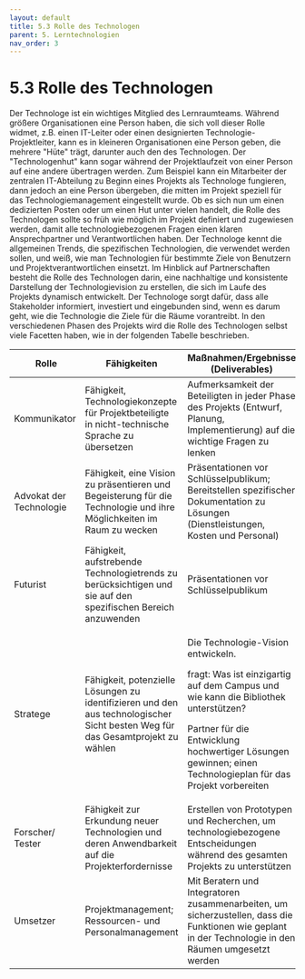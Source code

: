 ```yaml
---
layout: default
title: 5.3 Rolle des Technologen
parent: 5. Lerntechnologien
nav_order: 3
---
```


# 5.3 Rolle des Technologen

Der Technologe ist ein wichtiges Mitglied des Lernraumteams. Während
größere Organisationen eine Person haben, die sich voll dieser Rolle
widmet, z.B. einen IT-Leiter oder einen designierten
Technologie-Projektleiter, kann es in kleineren Organisationen eine
Person geben, die mehrere "Hüte" trägt, darunter auch den des
Technologen. Der "Technologenhut" kann sogar während der Projektlaufzeit
von einer Person auf eine andere übertragen werden. Zum Beispiel kann
ein Mitarbeiter der zentralen IT-Abteilung zu Beginn eines Projekts als
Technologe fungieren, dann jedoch an eine Person übergeben, die mitten
im Projekt speziell für das Technologiemanagement eingestellt wurde. Ob
es sich nun um einen dedizierten Posten oder um einen Hut unter vielen
handelt, die Rolle des Technologen sollte so früh wie möglich im Projekt
definiert und zugewiesen werden, damit alle technologiebezogenen Fragen
einen klaren Ansprechpartner und Verantwortlichen haben. Der Technologe
kennt die allgemeinen Trends, die spezifischen Technologien, die
verwendet werden sollen, und weiß, wie man Technologien für bestimmte
Ziele von Benutzern und Projektverantwortlichen einsetzt. Im Hinblick
auf Partnerschaften besteht die Rolle des Technologen darin, eine
nachhaltige und konsistente Darstellung der Technologievision zu
erstellen, die sich im Laufe des Projekts dynamisch entwickelt. Der
Technologe sorgt dafür, dass alle Stakeholder informiert, investiert und
eingebunden sind, wenn es darum geht, wie die Technologie die Ziele für
die Räume vorantreibt. In den verschiedenen Phasen des Projekts wird die
Rolle des Technologen selbst viele Facetten haben, wie in der folgenden
Tabelle beschrieben.

<table>
<colgroup>
<col style="width: 15%" />
<col style="width: 34%" />
<col style="width: 49%" />
</colgroup>
<thead>
<tr class="header">
<th> <strong>Rolle</strong></th>
<th><strong>Fähigkeiten</strong></th>
<th><strong>Maßnahmen/Ergebnisse (Deliverables)</strong></th>
</tr>
</thead>
<tbody>
<tr class="odd">
<td>Kommunikator</td>
<td>Fähigkeit, Technologiekonzepte für Projektbeteiligte in nicht-technische Sprache zu übersetzen</td>
<td>Aufmerksamkeit der Beteiligten in jeder Phase des Projekts (Entwurf, Planung, Implementierung) auf die wichtige Fragen zu lenken</td>
</tr>
<tr class="even">
<td>Advokat der Technologie</td>
<td>Fähigkeit, eine Vision zu präsentieren und Begeisterung für die Technologie und ihre Möglichkeiten im Raum zu wecken</td>
<td>Präsentationen vor Schlüsselpublikum; Bereitstellen spezifischer Dokumentation zu Lösungen (Dienstleistungen, Kosten und Personal)</td>
</tr>
<tr class="odd">
<td>Futurist</td>
<td>Fähigkeit, aufstrebende Technologietrends zu berücksichtigen und sie auf den spezifischen Bereich anzuwenden</td>
<td>Präsentationen vor Schlüsselpublikum</td>
</tr>
<tr class="even">
<td>Stratege</td>
<td>Fähigkeit, potenzielle Lösungen zu identifizieren und den aus technologischer Sicht besten Weg für das Gesamtprojekt zu wählen</td>
<td><p>Die Technologie-Vision entwickeln.</p>
<p>fragt: Was ist einzigartig auf dem Campus und wie kann die Bibliothek unterstützen?</p>
<p>Partner für die Entwicklung hochwertiger Lösungen gewinnen; einen Technologieplan für das Projekt vorbereiten</p></td>
</tr>
<tr class="odd">
<td>Forscher/ Tester</td>
<td>Fähigkeit zur Erkundung neuer Technologien und deren Anwendbarkeit auf die Projekterfordernisse</td>
<td>Erstellen von Prototypen und Recherchen, um technologiebezogene Entscheidungen während des gesamten Projekts zu unterstützen</td>
</tr>
<tr class="even">
<td>Umsetzer</td>
<td>Projektmanagement; Ressourcen- und Personalmanagement</td>
<td>Mit Beratern und Integratoren zusammenarbeiten, um sicherzustellen, dass die Funktionen wie geplant in der Technologie in den Räumen umgesetzt werden</td>
</tr>
</tbody>
</table>

 
